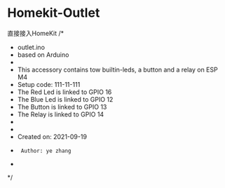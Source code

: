 # Homekit-Outlet
直接接入HomeKit
/*
 * outlet.ino
 * based on Arduino
 *
 * This accessory contains tow builtin-leds, a button and a relay on ESP M4
 * Setup code: 111-11-111
 * The Red Led is linked to GPIO 16
 * The Blue Led is linked to GPIO 12
 * The Button is linked to GPIO 13
 * The Relay is linked to GPIO 14
 * 
 * 
 *  Created on: 2021-09-19
 *      Author: ye zhang
 *      
 */
